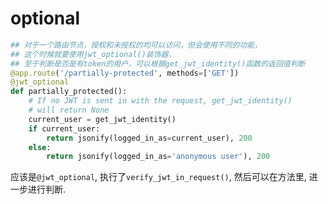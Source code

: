 # optional


```python
## 对于一个路由节点，授权和未授权的均可以访问，但会使用不同的功能，
## 这个时候就要使用jwt_optional()装饰器，
## 至于判断是否是有token的用户，可以根据get_jwt_identity()函数的返回值判断
@app.route('/partially-protected', methods=['GET'])
@jwt_optional
def partially_protected():
    # If no JWT is sent in with the request, get_jwt_identity()
    # will return None
    current_user = get_jwt_identity()
    if current_user:
        return jsonify(logged_in_as=current_user), 200
    else:
        return jsonify(logged_in_as='anonymous user'), 200

```
应该是`@jwt_optional`, 执行了`verify_jwt_in_request()`, 然后可以在方法里, 进一步进行判断.